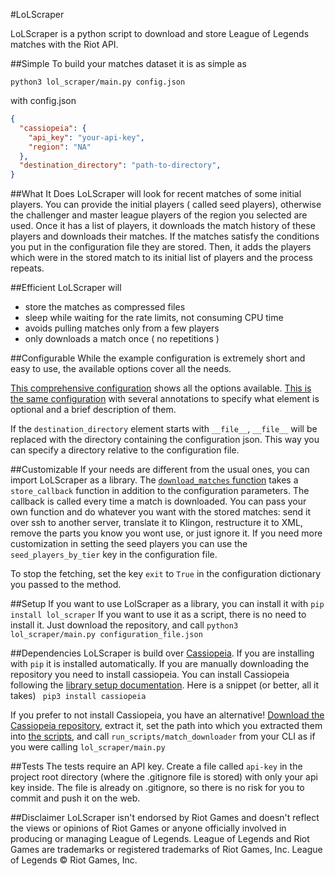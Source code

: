 #LoLScraper

LoLScraper is a python script to download and store League of Legends matches with the Riot API.

##Simple
To build your matches dataset it is as simple as 

```python3 lol_scraper/main.py config.json```

with config.json
```json
{
  "cassiopeia": {
    "api_key": "your-api-key",
    "region": "NA"
  },
  "destination_directory": "path-to-directory",
}
```

##What It Does
LoLScraper will look for recent matches of some initial players. You can provide the initial players ( called seed players), otherwise the challenger and master league players of the region you selected are used.
Once it has a list of players, it downloads the match history of these players and downloads their matches.
If the matches satisfy the conditions you put in the configuration file they are stored.
Then, it adds the players which were in the stored match to its initial list of players and the process repeats.

##Efficient
LoLScraper will

 - store the matches as compressed files
 - sleep while waiting for the rate limits, not consuming CPU time
 - avoids pulling matches only from a few players
 - only downloads a match once ( no repetitions )

##Configurable
While the example configuration is extremely short and easy to use, the available options cover all the needs. 

[This comprehensive configuration](https://github.com/MakersF/LoLScraper/blob/master/riot_scraper/configuration%5Bno%20annotations%5D.json) shows all the options available.
[This is the same configuration](https://github.com/MakersF/LoLScraper/blob/master/riot_scraper/configuration.json) with several annotations to specify what element is optional and a brief description of them.

If the `destination_directory` element starts with `__file__`, `__file__` will be replaced with the directory containing the configuration json. This way you can specify a directory relative to the configuration file.

##Customizable
If your needs are different from the usual ones, you can import LoLScraper as a library.
The [`download_matches` function](https://github.com/MakersF/LoLScraper/blob/master/riot_scraper/match_downloader.py) takes a `store_callback` function in addition to the configuration parameters. The callback is called every time a match is downloaded. You can pass your own function and do whatever you want with the stored matches: send it over ssh to another server, translate it to Klingon, restructure it to XML, remove the parts you know you wont use, or just ignore it.
If you need more customization in setting the seed players you can use the `seed_players_by_tier` key in the configuration file.

To stop the fetching, set the key `exit` to `True` in the configuration dictionary you passed to the method.

##Setup
If you want to use LolScraper as a library, you can install it with
`pip install lol_scraper`
If you want to use it as a script, there is no need to install it. Just download the repository, and call
`python3 lol_scraper/main.py configuration_file.json`

##Dependencies
LoLScraper is build over [Cassiopeia](https://github.com/robrua/cassiopeia).
If you are installing with `pip` it is installed automatically.
If you are manually downloading the repository you need to install cassiopeia.
You can install Cassiopeia following the [library setup documentation](https://github.com/robrua/cassiopeia#setup).
Here is a snippet (or better, all it takes)
``` pip3 install cassiopeia```

If you prefer to not install Cassiopeia, you have an alternative!
[Download the Cassiopeia repository](https://github.com/robrua/cassiopeia/archive/master.zip), extract it, set the path into which you extracted them into [the scripts](https://github.com/MakersF/LoLScraper/tree/master/riot_scraper/run_scripts), and call `run_scripts/match_downloader` from your CLI as if you were calling `lol_scraper/main.py`

##Tests
The tests require an API key. Create a file called ```api-key``` in the project root directory (where the .gitignore file is stored) with only your api key inside. The file is already on .gitignore, so there is no risk for you to commit and push it on the web.

##Disclaimer
LoLScraper isn't endorsed by Riot Games and doesn't reflect the views or opinions of Riot Games or anyone officially involved in producing or managing League of Legends. League of Legends and Riot Games are trademarks or registered trademarks of Riot Games, Inc. League of Legends © Riot Games, Inc.
